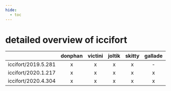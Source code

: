 ```yaml
---
hide:
  - toc
---
```


detailed overview of iccifort
=============================

| |donphan|victini|joltik|skitty|gallade|accelgor|swalot|doduo|
| :---: | :---: | :---: | :---: | :---: | :---: | :---: | :---: | :---: |
|iccifort/2019.5.281|x|x|x|x|-|-|x|x|
|iccifort/2020.1.217|x|x|x|x|x|x|x|x|
|iccifort/2020.4.304|x|x|x|x|x|x|x|x|
